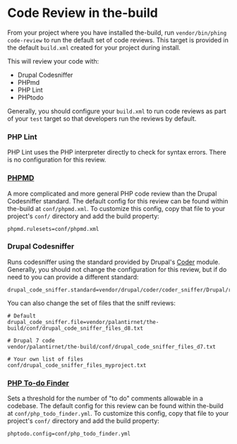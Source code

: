 # Code Review in the-build

From your project where you have installed the-build, run `vendor/bin/phing code-review` to run the default set of code reviews. This target is provided in the default `build.xml` created for your project during install.

This will review your code with:

* Drupal Codesniffer
* PHPmd
* PHP Lint
* PHPtodo

Generally, you should configure your `build.xml` to run code reviews as part of your `test` target so that developers run the reviews by default.

### PHP Lint

PHP Lint uses the PHP interpreter directly to check for syntax errors. There is no configuration for this review.

### [PHPMD](https://phpmd.org/)

A more complicated and more general PHP code review than the Drupal Codesniffer standard. The default config for this review can be found within the-build at `conf/phpmd.xml`. To customize this config, copy that file to your project's `conf/` directory and add the build property:

```
phpmd.rulesets=conf/phpmd.xml
```

### Drupal Codesniffer

Runs codesniffer using the standard provided by Drupal's [Coder](https://www.drupal.org/project/coder) module. Generally, you should not change the configuration for this review, but if do need to you can provide a different standard:

```
drupal_code_sniffer.standard=vendor/drupal/coder/coder_sniffer/Drupal/ruleset.xml
```

You can also change the set of files that the sniff reviews:

```
# Default
drupal_code_sniffer.file=vendor/palantirnet/the-build/conf/drupal_code_sniffer_files_d8.txt

# Drupal 7 code
vendor/palantirnet/the-build/conf/drupal_code_sniffer_files_d7.txt

# Your own list of files
conf/drupal_code_sniffer_files_myproject.txt
```

### [PHP To-do Finder](https://github.com/nilportugues/php-todo-finder)

Sets a threshold for the number of "to do" comments allowable in a codebase. The default config for this review can be found within the-build at `conf/php_todo_finder.yml`. To customize this config, copy that file to your project's `conf/` directory and add the build property:

```
phptodo.config=conf/php_todo_finder.yml
```
